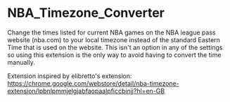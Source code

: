 # NBA_Timezone_Converter
Change the times listed for current NBA games on the NBA league pass website (nba.com) to your local timezone
instead of the standard Eastern Time that is used on the website. This isn't an option in any of the settings
so using this extension is the only way to avoid having to convert the time manually.

Extension inspired by elibretto's extension: https://chrome.google.com/webstore/detail/nba-timezone-extension/lpbnlpmmjelgjabfaopaalpficcbinjj?hl=en-GB

